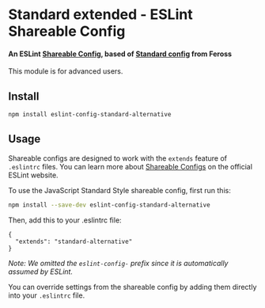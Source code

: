 # Standard extended - ESLint Shareable Config

#### An ESLint [Shareable Config](http://eslint.org/docs/developer-guide/shareable-configs), based of  [Standard config](https://github.com/feross/eslint-config-standard) from Feross
This module is for advanced users.


## Install

```bash
npm install eslint-config-standard-alternative
```

## Usage

Shareable configs are designed to work with the `extends` feature of `.eslintrc` files.
You can learn more about
[Shareable Configs](http://eslint.org/docs/developer-guide/shareable-configs) on the
official ESLint website.

To use the JavaScript Standard Style shareable config, first run this:

```bash
npm install --save-dev eslint-config-standard-alternative
```

Then, add this to your .eslintrc file:

```
{
  "extends": "standard-alternative"
}
```

*Note: We omitted the `eslint-config-` prefix since it is automatically assumed by ESLint.*

You can override settings from the shareable config by adding them directly into your
`.eslintrc` file.
